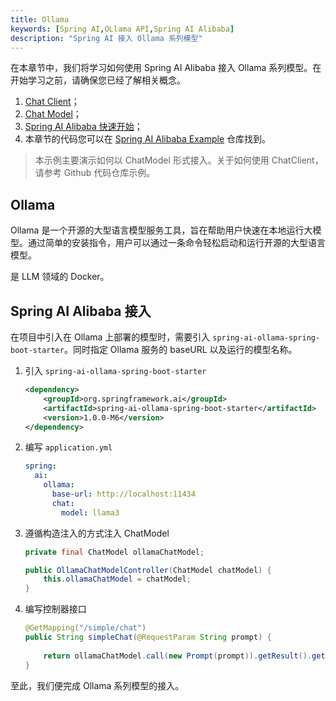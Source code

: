 ```yaml
---
title: Ollama
keywords: [Spring AI,OLlama API,Spring AI Alibaba]
description: "Spring AI 接入 Ollama 系列模型"
---
```


在本章节中，我们将学习如何使用 Spring AI Alibaba 接入 Ollama 系列模型。在开始学习之前，请确保您已经了解相关概念。

1. [Chat Client](../tutorials/basics/chat-client.md)；
2. [Chat Model](../tutorials/basics/chat-model.md)；
3. [Spring AI Alibaba 快速开始](../get-started.md)；
4. 本章节的代码您可以在 [Spring AI Alibaba Example](https://github.com/springaialibaba/spring-ai-alibaba-examples/tree/main/spring-ai-alibaba-chat-example) 仓库找到。

> 本示例主要演示如何以 ChatModel 形式接入。关于如何使用 ChatClient，请参考 Github 代码仓库示例。

## Ollama

Ollama 是一个开源的大型语言模型服务工具，旨在帮助用户快速在本地运行大模型。通过简单的安装指令，用户可以通过一条命令轻松启动和运行开源的大型语言模型。

是 LLM 领域的 Docker。

## Spring AI Alibaba 接入

在项目中引入在 Ollama 上部署的模型时，需要引入 `spring-ai-ollama-spring-boot-starter`。同时指定 Ollama 服务的 baseURL 以及运行的模型名称。

1. 引入 `spring-ai-ollama-spring-boot-starter`

    ```xml
    <dependency>
        <groupId>org.springframework.ai</groupId>
        <artifactId>spring-ai-ollama-spring-boot-starter</artifactId>
        <version>1.0.0-M6</version>
    </dependency>
    ```

2. 编写 `application.yml`

    ```yaml
    spring:
      ai:
        ollama:
          base-url: http://localhost:11434
          chat:
            model: llama3
    ```

3. 遵循构造注入的方式注入 ChatModel

    ```java
    private final ChatModel ollamaChatModel;

    public OllamaChatModelController(ChatModel chatModel) {
        this.ollamaChatModel = chatModel;
    }
    ```

4. 编写控制器接口

    ```java
    @GetMapping("/simple/chat")
    public String simpleChat(@RequestParam String prompt) {
        
        return ollamaChatModel.call(new Prompt(prompt)).getResult().getOutput().getText();
    }
    ```

至此，我们便完成 Ollama 系列模型的接入。
